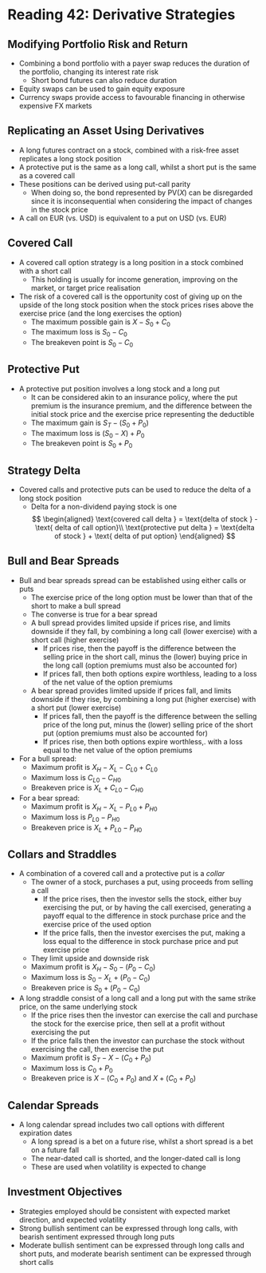 # Reading 42: Derivative Strategies

## Modifying Portfolio Risk and Return

- Combining a bond portfolio with a payer swap reduces the duration of the portfolio, changing its interest rate risk
  - Short bond futures can also reduce duration
- Equity swaps can be used to gain equity exposure 
- Currency swaps provide access to favourable financing in otherwise expensive FX markets

## Replicating an Asset Using Derivatives 

- A long futures contract on a stock, combined with a risk-free asset replicates a long stock position
- A protective put is the same as a long call, whilst a short put is the same as a covered call
- These positions can be derived using put-call parity
  - When doing so, the bond represented by $\text{PV}(X)$ can be disregarded since it is inconsequential when considering the impact of changes in the stock price 
- A call on EUR (vs. USD) is equivalent to a put on USD (vs. EUR)

## Covered Call 

- A covered call option strategy is a long position in a stock combined with a short call
  - This holding is usually for income generation, improving on the market, or target price realisation
- The risk of a covered call is the opportunity cost of giving up on the upside of the long stock position when the stock prices rises above the exercise price (and the long exercises the option)
  - The maximum possible gain is $X - S_0 + C_0$
  - The maximum loss is $S_0 - C_0$ 
  - The breakeven point is $S_0 - C_0$ 

## Protective Put 

- A protective put position involves a long stock and a long put
  - It can be considered akin to an insurance policy, where the put premium is the insurance premium, and the difference between the initial stock price and the exercise price representing the deductible
  - The maximum gain is $S_T - (S_0 + P_0)$
  - The maximum loss is $(S_0 - X) + P_0$ 
  - The breakeven point is $S_0 + P_0$ 

## Strategy Delta

- Covered calls and protective puts can be used to reduce the delta of a long stock position
  - Delta for a non-dividend paying stock is one
$$
\begin{aligned}
\text{covered call delta } = \text{delta of stock } - \text{ delta of call option}\\
\text{protective put delta } = \text{delta of stock } + \text{ delta of put option}
\end{aligned}
$$
## Bull and Bear Spreads

- Bull and bear spreads spread can be established using either calls or puts
  - The exercise price of the long option must be lower than that of the short to make a bull spread
  - The converse is true for a bear spread
  - A bull spread provides limited upside if prices rise, and limits downside if they fall, by combining a long call (lower exercise) with a short call (higher exercise)
    - If prices rise, then the payoff is the difference between the selling price in the short call, minus the (lower) buying price in the long call (option premiums must also be accounted for)
    - If prices fall, then both options expire worthless, leading to a loss of the net value of the option premiums
  - A bear spread provides limited upside if prices fall, and limits downside if they rise, by combining a long put (higher exercise) with a short put (lower exercise)
    - If prices fall, then the payoff is the difference between the selling price of the long put, minus the (lower) selling price of the short put (option premiums must also be accounted for)
    - If prices rise, then both options expire worthless,. with a loss equal to the net value of the option premiums
- For a bull spread:
  - Maximum profit is $X_H - X_L - C_{L0} + C_{L0}$
  - Maximum loss is $C_{L0} - C_{H0}$
  - Breakeven price is $X_L + C_{L0} - C_{H0}$
- For a bear spread:
  - Maximum profit is $X_H - X_L - P_{L0} + P_{H0}$
  - Maximum loss is $P_{L0} - P_{H0}$
  - Breakeven price is $X_L + P_{L0} - P_{H0}$

## Collars and Straddles

- A combination of a covered call and a protective put is a *collar*
  - The owner of a stock, purchases a put, using proceeds from selling a call
    - If the price rises, then the investor sells the stock, either buy exercising the put, or by having the call exercised, generating a payoff equal to the difference in stock purchase price and the exercise price of the used option
    - If the price falls, then the investor exercises the put, making a loss equal to the difference in stock purchase price and put exercise price
  - They limit upside and downside risk
  - Maximum profit is $X_H - S_0 - (P_0 - C_0)$
  - Maximum loss is $S_0 - X_L + (P_0 - C_0)$
  - Breakeven price is $S_0 + (P_0 - C_0)$
- A long straddle consist of a long call and a long put with the same strike price, on the same underlying stock
  - If the price rises then the investor can exercise the call and purchase the stock for the exercise price, then sell at a profit without exercising the put
  - If the price falls then the investor can purchase the stock without exercising the call, then exercise the put
  - Maximum profit is $S_T - X - (C_0 + P_0)$
  - Maximum loss is $C_0 + P_0$
  - Breakeven price is $X - (C_0 + P_0)$ and $X + (C_0 + P_0)$

## Calendar Spreads

- A long calendar spread includes two call options with different expiration dates
  - A long spread is a bet on a future rise, whilst a short spread is a bet on a future fall
  - The near-dated call is shorted, and the longer-dated call is long
  - These are used when volatility is expected to change 

## Investment Objectives

- Strategies employed should be consistent with expected market direction, and expected volatility
- Strong bullish sentiment can be expressed through long calls, with bearish sentiment expressed through long puts
- Moderate bullish sentiment can be expressed through long calls and short puts, and moderate bearish sentiment can be expressed through short calls

